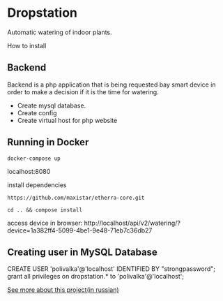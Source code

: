 # Dropstation

Automatic watering of indoor plants.

How to install

## Backend

Backend is a php application that is being requested bay smart device in order to make a decision if it is the time for watering.

- Create mysql database.
- Create config
- Create virtual host for php website

## Running in Docker

`docker-compose up`

localhost:8080

install dependencies

`https://github.com/maxistar/etherra-core.git`

`cd .. && compose install`

access device in browser: http://localhost/api/v2/watering/?device=1a382ff4-5099-4be1-9e48-71eb7c36db27

## Creating user in MySQL Database

CREATE USER 'polivalka'@'localhost' IDENTIFIED BY "strongpassword";
grant all privileges on dropstation.* to 'polivalka'@'localhost';


[See more about this project(in russian)](http://maxistar.ru/projects/diy/watering/)